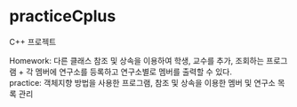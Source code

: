 # practiceCplus
C++ 프로젝트

Homework: 다른 클래스 참조 및 상속을 이용하여 학생, 교수를 추가, 조회하는 프로그램 + 각 멤버에 연구소를 등록하고 연구소별로 멤버를 출력할 수 있다.<br>
practice: 객체지향 방법을 사용한 프로그램, 참조 및 상속을 이용한 멤버 및 연구소 목록 관리
